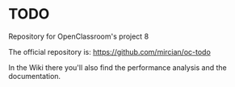 # TODO
Repository for OpenClassroom's project 8

The official repository is: https://github.com/mircian/oc-todo

In the Wiki there you'll also find the performance analysis and the documentation.
